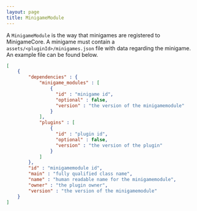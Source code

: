```yaml
---
layout: page
title: MinigameModule
---
```


A `MinigameModule` is the way that minigames are registered to MinigameCore. A minigame must contain a
`assets/<pluginId>/minigames.json` file with data regarding the minigame. An example file can be found below.

```json
[
    {
        "dependencies" : {
            "minigame_modules" : [
                {
                  "id" : "minigame id",
                  "optional" : false,
                  "version" : "the version of the minigamemodule"
                }
            ],
            "plugins" : [
                {
                  "id" : "plugin id",
                  "optional" : false,
                  "version" : "the version of the plugin"
                }
            ]
        },
        "id" : "minigamemodule id",
        "main" : "fully qualified class name",
        "name" : "human readable name for the minigamemodule",
        "owner" : "the plugin owner",
        "version" : "the version of the minigamemodule"
    }
]
```
